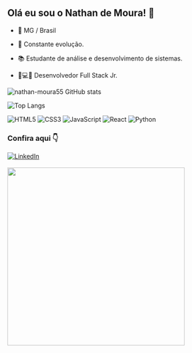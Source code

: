 ## Olá eu sou o Nathan de Moura! 👋

- 📍 MG / Brasil

- 🌱 Constante evolução.

- 📚 Estudante de análise e desenvolvimento de sistemas.

- 🚀💻🔧 Desenvolvedor Full Stack Jr.

![nathan-moura55 GitHub stats](https://github-readme-stats.vercel.app/api?username=nathan-moura55&show_icons=true&theme=dark)

![Top Langs](https://github-readme-stats.vercel.app/api/top-langs/?username=nathan-moura55&layout=compact&theme=dark)

![HTML5](https://img.shields.io/badge/html5-%23E34F26.svg?style=for-the-badge&logo=html5&logoColor=white) 
![CSS3](https://img.shields.io/badge/css3-%231572B6.svg?style=for-the-badge&logo=css3&logoColor=white) 
![JavaScript](https://img.shields.io/badge/javascript-%23323330.svg?style=for-the-badge&logo=javascript&logoColor=%23F7DF1E) 
![React](https://img.shields.io/badge/react-%2320232a.svg?style=for-the-badge&logo=react&logoColor=%2361DAFB) 
![Python](https://img.shields.io/badge/python-3670A0?style=for-the-badge&logo=python&logoColor=ffdd54)
### Confira aqui 👇

[![LinkedIn](https://img.shields.io/badge/linkedin-%230077B5.svg?style=for-the-badge&logo=linkedin&logoColor=white)](https://www.linkedin.com/in/nathan-de-moura-0ba264201/) 
<br><br>
<img src="https://user-images.githubusercontent.com/74038190/212284158-e840e285-664b-44d7-b79b-e264b5e54825.gif" width="400">
<br><br>
